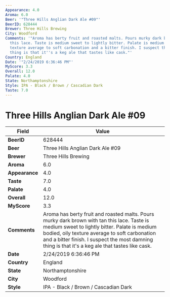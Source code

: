 ```yaml
---
Appearance: 4.0
Aroma: 6.0
Beer: '"Three Hills Anglian Dark Ale #09"'
BeerID: 628444
Brewer: Three Hills Brewing
City: Woodford
Comments: '"Aroma has berty fruit and roasted malts. Pours murky dark brown with tan
  this lace. Taste is medium sweet to lightly bitter. Palate is medium bodied, oily
  texture average to soft carbonation and a bitter finish. I suspect the most damning
  thing is that it''s a keg ale that tastes like cask."'
Country: England
Date: '"2/24/2019 6:36:46 PM"'
MyScore: 3.3
Overall: 12.0
Palate: 4.0
State: Northamptonshire
Style: IPA - Black / Brown / Cascadian Dark
Taste: 7.0
---
```


# Three Hills Anglian Dark Ale #09

| Field         | Value |
|---------------|-------|
| **BeerID** | 628444 |
| **Beer** | Three Hills Anglian Dark Ale #09 |
| **Brewer** | Three Hills Brewing |
| **Aroma** | 6.0 |
| **Appearance** | 4.0 |
| **Taste** | 7.0 |
| **Palate** | 4.0 |
| **Overall** | 12.0 |
| **MyScore** | 3.3 |
| **Comments** | Aroma has berty fruit and roasted malts. Pours murky dark brown with tan this lace. Taste is medium sweet to lightly bitter. Palate is medium bodied, oily texture average to soft carbonation and a bitter finish. I suspect the most damning thing is that it's a keg ale that tastes like cask. |
| **Date** | 2/24/2019 6:36:46 PM |
| **Country** | England |
| **State** | Northamptonshire |
| **City** | Woodford |
| **Style** | IPA - Black / Brown / Cascadian Dark |
